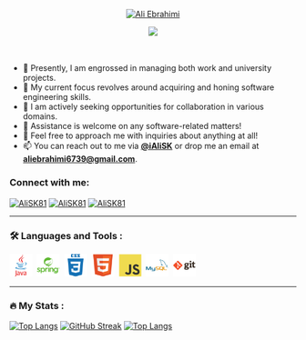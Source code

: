 <p align="center">
  <a href="https://github.com/AliSK81">
    <img src="https://readme-typing-svg.demolab.com?font=Fira+Code&size=30&duration=100&pause=800&color=F70000&center=true&width=435&lines=Ali+Ebrahimi" alt="Ali Ebrahimi" /></a>
</p>

<p align="center">
  <a href="https://github.com/AliSK81">
    <img src="https://readme-typing-svg.demolab.com?font=Fira+Code&size=30&duration=1000&pause=1000&color=F70000&center=true&width=435&lines=Software+Developer;Java+%7C+Spring+Boot;C%23+%7C+Asp.Net" />
  </a>
</p>

<img src="https://komarev.com/ghpvc/?username=AliSK81&style=flat-square&color=F70000" alt=""/>

- 🔭 Presently, I am engrossed in managing both work and university projects.
- 🌱 My current focus revolves around acquiring and honing software engineering skills.
- 👯 I am actively seeking opportunities for collaboration in various domains.
- 🤔 Assistance is welcome on any software-related matters!
- 💬 Feel free to approach me with inquiries about anything at all!
- 📫 You can reach out to me via [**@iAliSK**](https://t.me/iAliSK) or drop me an email at **aliebrahimi6739@gmail.com**.

<h3 align="left">Connect with me:</h3>
<p align="left">
<a href="https://twitter.com/AliSK81" target="blank"><img align="center" src="https://raw.githubusercontent.com/rahuldkjain/github-profile-readme-generator/master/src/images/icons/Social/twitter.svg" alt="AliSK81" height="30" width="40" /></a>
<a href="https://linkedin.com/in/AliSK81" target="blank"><img align="center" src="https://raw.githubusercontent.com/rahuldkjain/github-profile-readme-generator/master/src/images/icons/Social/linked-in-alt.svg" alt="AliSK81" height="30" width="40" /></a>
<a href="https://instagram.com/_shabaham_" target="blank"><img align="center" src="https://raw.githubusercontent.com/rahuldkjain/github-profile-readme-generator/master/src/images/icons/Social/instagram.svg" alt="AliSK81" height="30" width="40" /></a>
</p>

---

### :hammer_and_wrench: Languages and Tools :
<div>
  <img src="https://github.com/devicons/devicon/blob/master/icons/java/java-original-wordmark.svg" title="Java" alt="Java" width="40" height="40"/>&nbsp;
  <img src="https://github.com/devicons/devicon/blob/master/icons/spring/spring-original-wordmark.svg" title="Spring" alt="Spring" width="40" height="40"/>&nbsp;
  <img src="https://github.com/devicons/devicon/blob/master/icons/css3/css3-plain-wordmark.svg"  title="CSS3" alt="CSS" width="40" height="40"/>&nbsp;
  <img src="https://github.com/devicons/devicon/blob/master/icons/html5/html5-original.svg" title="HTML5" alt="HTML" width="40" height="40"/>&nbsp;
  <img src="https://github.com/devicons/devicon/blob/master/icons/javascript/javascript-original.svg" title="JavaScript" alt="JavaScript" width="40" height="40"/>&nbsp;
  <img src="https://github.com/devicons/devicon/blob/master/icons/mysql/mysql-original-wordmark.svg" title="MySQL"  alt="MySQL" width="40" height="40"/>&nbsp;
  <img src="https://github.com/devicons/devicon/blob/master/icons/git/git-original-wordmark.svg" title="Git" **alt="Git" width="40" height="40"/>
</div>

---

### :fire: My Stats :
[![Top Langs](https://github-readme-stats.vercel.app/api?username=AliSK81&show_icons=true&theme=dark&locale=en)](https://github.com/anuraghazra/github-readme-stats)
[![GitHub Streak](https://github-readme-stats.vercel.app/api/top-langs?username=AliSK81&show_icons=true&theme=dark&title_color=ffffff&text_color=ffffff&locale=en&layout=compact)](https://git.io/streak-stats)
[![Top Langs](https://github-readme-streak-stats.herokuapp.com/?user=AliSK81&theme=dark)](https://github.com/anuraghazra/github-readme-stats)

